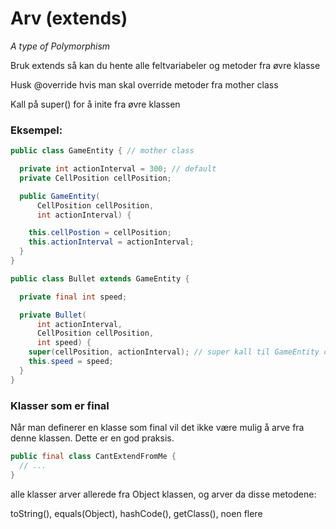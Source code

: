 # Arv (extends)

*A type of Polymorphism*

Bruk extends så kan du hente alle feltvariabeler og metoder fra øvre klasse

Husk @override hvis man skal override metoder fra mother class

Kall på super() for å inite fra øvre klassen

### Eksempel:

```java 
public class GameEntity { // mother class

  private int actionInterval = 300; // default
  private CellPosition cellPosition;

  public GameEntity(
      CellPosition cellPosition,
      int actionInterval) {

    this.cellPostion = cellPosition;
    this.actionInterval = actionInterval;
  }
}

```
```java
public class Bullet extends GameEntity {

  private final int speed;

  private Bullet(
      int actionInterval,
      CellPosition cellPosition,
      int speed) {
    super(cellPosition, actionInterval); // super kall til GameEntity constructor
    this.speed = speed;
  }
}
```

### Klasser som er final

Når man definerer en klasse som final vil det ikke være mulig å arve fra denne klassen. Dette er en god praksis.

```java
public final class CantExtendFromMe {
  // ...
}
```
alle klasser arver allerede fra Object klassen, og arver da disse metodene:

toString(), equals(Object), hashCode(), getClass(), noen flere 

